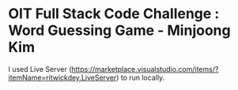 # OIT Full Stack Code Challenge : Word Guessing Game - Minjoong Kim

I used Live Server (https://marketplace.visualstudio.com/items/?itemName=ritwickdey.LiveServer) to run locally.
